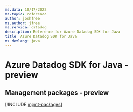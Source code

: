 ```yaml
---
ms.data: 10/17/2022
ms.topic: reference
author: joshfree
ms.author: jfree
ms.service: datadog
description: Reference for Azure Datadog SDK for Java
title: Azure Datadog SDK for Java
ms.devlang: java
---
```

# Azure Datadog SDK for Java - preview

## Management packages - preview
[!INCLUDE [mgmt-packages](datadog-mgmt-index.md)]